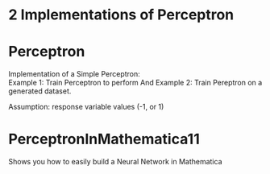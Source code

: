 # 2 Implementations of Perceptron
# Perceptron
Implementation of a Simple Perceptron:  
Example 1:  Train Perceptron to perform And
Example 2:  Train Pereptron on a generated dataset.

Assumption: response variable values (-1, or 1)

# PerceptronInMathematica11
Shows you how to easily build a Neural Network in Mathematica
